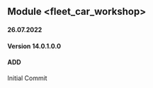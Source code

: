 ## Module <fleet_car_workshop>

#### 26.07.2022
#### Version 14.0.1.0.0
#### ADD
Initial Commit 





